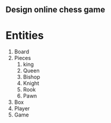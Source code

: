 ## Design online chess game

# Entities
1. Board
2. Pieces
   1. king
   2. Queen
   3. Bishop
   4. Knight
   5. Rook
   6. Pawn
3. Box
4. Player
5. Game